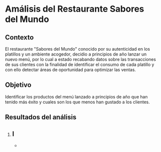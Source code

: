 # Amálisis del Restaurante Sabores del Mundo 

## Contexto 
El restaurante "Sabores del Mundo" conocido por su autenticidad en los platillos y un ambiente acogedor, decidio a principios de año lanzar un nuevo menú, por lo cual a estado recabando datos sobre las transacciones de sus clientes con la finalidad de identificar el consumo de cada platillo y con ello detectar áreas de oportunidad para optimizar las ventas. 


## Objetivo
Identificar los productos del menú lanzado a principios de año que han tenido más éxito y cuales son los que menos han gustado a los clientes.

## Resultados del análisis 
1. l 
   - 
   - 
